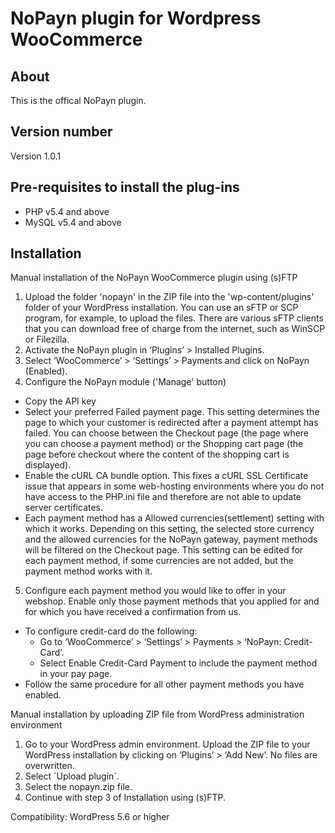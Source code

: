 # NoPayn plugin for Wordpress WooCommerce

## About
This is the offical NoPayn plugin.

## Version number
Version 1.0.1

## Pre-requisites to install the plug-ins
* PHP v5.4 and above
* MySQL v5.4 and above

## Installation
Manual installation of the NoPayn WooCommerce plugin using (s)FTP

1. Upload the folder 'nopayn' in the ZIP file into the 'wp-content/plugins' folder of your WordPress installation.
   You can use an sFTP or SCP program, for example, to upload the files. There are various sFTP clients that you can download free of charge from the internet, such as WinSCP or Filezilla.
2. Activate the NoPayn plugin in ‘Plugins’ > Installed Plugins.
3. Select ‘WooCommerce’ > ‘Settings’ > Payments and click on NoPayn (Enabled).
4. Configure the NoPayn module ('Manage' button)
- Copy the API key
- Select your preferred Failed payment page. This setting determines the page to which your customer is redirected after a payment attempt has failed. You can choose between the Checkout page (the page where you can choose a payment method) or the Shopping cart page (the page before checkout where the content of the shopping cart is displayed).
- Enable the cURL CA bundle option.
  This fixes a cURL SSL Certificate issue that appears in some web-hosting environments where you do not have access to the PHP.ini file and therefore are not able to update server certificates.
- Each payment method has a Allowed currencies(settlement) setting with which it works. Depending on this setting, the selected store currency and the allowed currencies for the NoPayn gateway, payment methods will be filtered on the Checkout page. This setting can be edited for each payment method, if some currencies are not added, but the payment method works with it.
5. Configure each payment method you would like to offer in your webshop.
   Enable only those payment methods that you applied for and for which you have received a confirmation from us.
- To configure credit-card do the following:
	- Go to ‘WooCommerce’ > ‘Settings’ > Payments > ‘NoPayn: Credit-Card’.
	- Select Enable Credit-Card Payment to include the payment method in your pay page.
- Follow the same procedure for all other payment methods you have enabled.

Manual installation by uploading ZIP file from WordPress administration environment

1. Go to your WordPress admin environment. Upload the ZIP file to your WordPress installation by clicking on ‘Plugins’ > ‘Add New’. No files are overwritten.
2. Select ´Upload plugin´.
3. Select the nopayn.zip file.
4. Continue with step 3 of Installation using (s)FTP.

Compatibility: WordPress 5.6 or higher